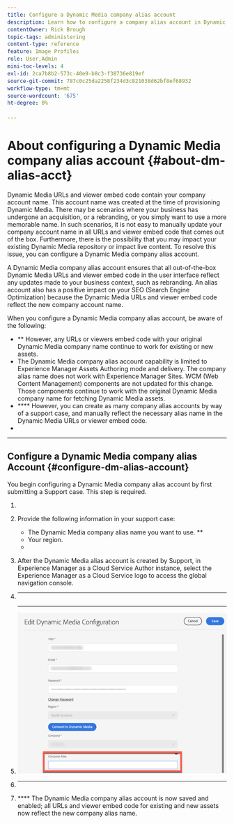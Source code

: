 ```yaml
---
title: Configure a Dynamic Media company alias account
description: Learn how to configure a company alias account in Dynamic Media.
contentOwner: Rick Brough
topic-tags: administering
content-type: reference
feature: Image Profiles
role: User,Admin
mini-toc-levels: 4
exl-id: 2ca7b8b2-573c-40e9-b8c3-f38736e819ef
source-git-commit: 787c0c25da2258f234d3c821038d62bf8ef68932
workflow-type: tm+mt
source-wordcount: '675'
ht-degree: 0%

---
```


<!-- hide: yes
hidefromtoc: yes -->

# About configuring a Dynamic Media company alias account {#about-dm-alias-acct}

Dynamic Media URLs and viewer embed code contain your company account name. This account name was created at the time of provisioning Dynamic Media. There may be scenarios where your business has undergone an acquisition, or a rebranding, or you simply want to use a more memorable name. In such scenarios, it is not easy to manually update your company account name in all URLs and viewer embed code that comes out of the box. Furthermore, there is the possibility that you may impact your existing Dynamic Media repository or impact live content. To resolve this issue, you can configure a Dynamic Media company alias account.

A Dynamic Media company alias account ensures that all out-of-the-box Dynamic Media URLs and viewer embed code in the user interface reflect any updates made to your business context, such as rebranding. An alias account also has a positive impact on your SEO (Search Engine Optimization) because the Dynamic Media URLs and viewer embed code reflect the new company account name.

When you configure a Dynamic Media company alias account, be aware of the following:

* ** However, any URLs or viewers embed code with your original Dynamic Media company name continue to work for existing or new assets.
* The Dynamic Media company alias account capability is limited to Experience Manager Assets Authoring mode and delivery. The company alias name does not work with Experience Manager Sites. WCM (Web Content Management) components are not updated for this change. Those components continue to work with the original Dynamic Media company name for fetching Dynamic Media assets.
* **** However, you can create as many company alias accounts by way of a support case, and manually reflect the necessary alias name in the Dynamic Media URLs or viewer embed code.
* [](/help/assets/invalidate-cdn-cache-dynamic-media.md)
* **************

[](/help/assets/config-dms7.md#configuring-dynamic-media-cloud-services)

## Configure a Dynamic Media company alias Account {#configure-dm-alias-account}

You begin configuring a Dynamic Media company alias account by first submitting a Support case. This step is required.

1. [](https://helpx.adobe.com/enterprise/using/support-for-experience-cloud.html)
1. Provide the following information in your support case:

   * The Dynamic Media company alias name you want to use. **
   * Your region.
   * [](/help/assets/using-rulesets-to-transform-urls.md)

1. After the Dynamic Media alias account is created by Support, in Experience Manager as a Cloud Service Author instance, select the Experience Manager as a Cloud Service logo to access the global navigation console.
1. ****
1. ************

   ![](/help/assets/assets-dm/dm-company-alias.png)

1. ********
1. **** The Dynamic Media company alias account is now saved and enabled; all URLs and viewer embed code for existing and new assets now reflect the new company alias name.
